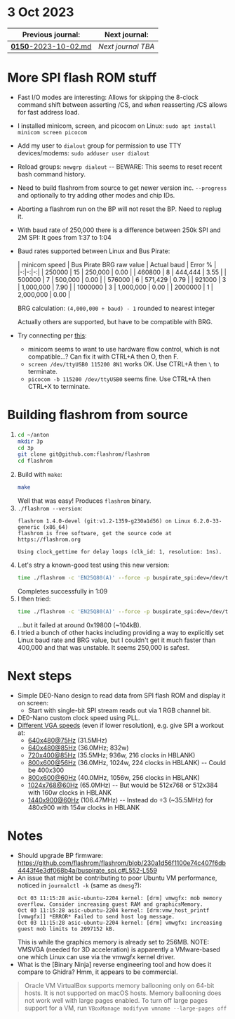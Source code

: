 # 3 Oct 2023

| Previous journal: | Next journal: |
|-|-|
| [**0150**-2023-10-02.md](./0150-2023-10-02.md) | *Next journal TBA* |

# More SPI flash ROM stuff

*   Fast I/O modes are interesting: Allows for skipping the 8-clock command shift between asserting /CS, and *when* reasserting /CS allows for fast address load.
*   I installed minicom, screen, and picocom on Linux: `sudo apt install minicom screen picocom`
*   Add my user to `dialout` group for permission to use TTY devices/modems: `sudo adduser user dialout`
*   Reload groups: `newgrp dialout` -- BEWARE: This seems to reset recent bash command history.
*   Need to build flashrom from source to get newer version inc. `--progress` and optionally to try adding other modes and chip IDs.
*   Aborting a flashrom run on the BP will not reset the BP. Need to replug it.
*   With baud rate of 250,000 there is a difference between 250k SPI and 2M SPI: It goes from 1:37 to 1:04
*   Baud rates supported between Linux and Bus Pirate:

    | minicom speed | Bus Pirate BRG raw value | Actual baud | Error % |
    |-:|-:|-:|
    |  250000 | 15 |   250,000 | 0.00 |
    |  460800 |  8 |   444,444 | 3.55 |
    |  500000 |  7 |   500,000 | 0.00 |
    |  576000 |  6 |   571,429 | 0.79 |
    |  921000 |  3 | 1,000,000 | 7.90 |
    | 1000000 |  3 | 1,000,000 | 0.00 |
    | 2000000 |  1 | 2,000,000 | 0.00 |

    BRG calculation: <code>(4,000,000 &div; baud) - 1</code> rounded to nearest integer

    Actually others are supported, but have to be compatible with BRG.
*   Try connecting per [this](https://wiki.archlinux.org/title/Bus_Pirate#Communication):
    *   minicom seems to want to use hardware flow control, which is not compatible...? Can fix it with CTRL+A then O, then F.
    *   `screen /dev/ttyUSB0 115200 8N1` works OK. Use CTRL+A then `\` to terminate.
    *   `picocom -b 115200 /dev/ttyUSB0` seems fine. Use CTRL+A then CTRL+X to terminate.

# Building flashrom from source

1.  ```bash
    cd ~/anton
    mkdir 3p
    cd 3p
    git clone git@github.com:flashrom/flashrom
    cd flashrom
    ```
2.  Build with `make`:
    ```bash
    make
    ```
    Well that was easy! Produces `flashrom` binary.
3.  `./flashrom --version`:
    ```
    flashrom 1.4.0-devel (git:v1.2-1359-g230a1d56) on Linux 6.2.0-33-generic (x86_64)
    flashrom is free software, get the source code at https://flashrom.org

    Using clock_gettime for delay loops (clk_id: 1, resolution: 1ns).
    ```
4.  Let's stry a known-good test using this new version:
    ```bash
    time ./flashrom -c 'EN25Q80(A)' --force -p buspirate_spi:dev=/dev/ttyUSB0,spispeed=1M,serialspeed=250000 -r BG25Q80-ESP01-J.bin -VVV
    ```
    Completes successfully in 1:09
5.  I then tried:
    ```bash
    time ./flashrom -c 'EN25Q80(A)' --force -p buspirate_spi:dev=/dev/ttyUSB0,spispeed=1M,serialspeed=500k -r BG25Q80-ESP01-K.bin -VVV
    ```
    ...but it failed at around 0x19800 (~104kB).
6.  I tried a bunch of other hacks including providing a way to explicitly set Linux baud rate and BRG value, but I couldn't get it much faster than 400,000 and that was unstable. It seems 250,000 is safest.


# Next steps

*   Simple DE0-Nano design to read data from SPI flash ROM and display it on screen:
    *   Start with single-bit SPI stream reads out via 1 RGB channel bit.
*   DE0-Nano custom clock speed using PLL.
*   [Different VGA speeds](http://tinyvga.com/vga-timing) (even if lower resolution), e.g. give SPI a workout at:
    *   [640x480@75Hz](http://tinyvga.com/vga-timing/640x480@75Hz) (31.5MHz)
    *   [640x480@85Hz](http://tinyvga.com/vga-timing/640x480@85Hz) (36.0MHz; 832w)
    *   [720x400@85Hz](http://tinyvga.com/vga-timing/720x400@85Hz) (35.5MHz; 936w, 216 clocks in HBLANK)
    *   [800x600@56Hz](http://tinyvga.com/vga-timing/800x600@56Hz) (36.0MHz, 1024w, 224 clocks in HBLANK) -- Could be 400x300
    *   [800x600@60Hz](http://tinyvga.com/vga-timing/800x600@60Hz) (40.0MHz, 1056w, 256 clocks in HBLANK)
    *   [1024x768@60Hz](http://tinyvga.com/vga-timing/1024x768@60Hz) (65.0MHz) -- But would be 512x768 or 512x384 with 160w clocks in HBLANK
    *   [1440x900@60Hz](http://tinyvga.com/vga-timing/1440x900@60Hz) (106.47MHz) -- Instead do &div;3 (~35.5MHz) for 480x900 with 154w clocks in HBLANK


# Notes

*   Should upgrade BP firmware: https://github.com/flashrom/flashrom/blob/230a1d56f1100e74c407f6db4443f4e3df068b4a/buspirate_spi.c#L552-L559
*   An issue that might be contributing to poor Ubuntu VM performance, noticed in `journalctl -k` (same as `dmesg`?):
    ```
    Oct 03 11:15:28 asic-ubuntu-2204 kernel: [drm] vmwgfx: mob memory overflow. Consider increasing guest RAM and graphicsMemory.
    Oct 03 11:15:28 asic-ubuntu-2204 kernel: [drm:vmw_host_printf [vmwgfx]] *ERROR* Failed to send host log message.
    Oct 03 11:15:28 asic-ubuntu-2204 kernel: [drm] vmwgfx: increasing guest mob limits to 2097152 kB.
    ```
    This is while the graphics memory is already set to 256MB.
    NOTE: VMSVGA (needed for 3D acceleration) is apparently a VMware-based one which Linux can use via the vmwgfx kernel driver.
*   What is the [Binary Ninja] reverse engineering tool and how does it compare to Ghidra? Hmm, it appears to be commercial.

> Oracle VM VirtualBox supports memory ballooning only on 64-bit hosts. It is not supported on macOS hosts.
> Memory ballooning does not work well with large pages enabled. To turn off large pages support for a VM, run `VBoxManage modifyvm vmname --large-pages off`



[Binary Nina]: https://binary.ninja/
